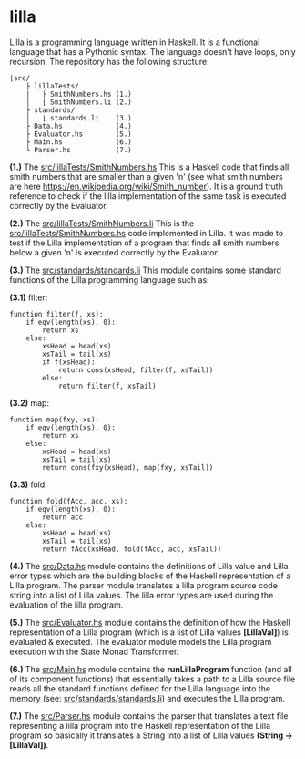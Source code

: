 # lilla

Lilla is a programming language written in Haskell. 
It is a functional language that has a Pythonic syntax.
The language doesn't have loops, only recursion.
The repository has the following structure:

```
|src/
    ├ lillaTests/
    |   ├ SmithNumbers.hs (1.)
    │   ⌊ SmithNumbers.li (2.)
    ├ standards/
    │   ⌊ standards.li    (3.)
    ├ Data.hs             (4.)
    ├ Evaluator.hs        (5.)
    ├ Main.hs             (6.)
    └ Parser.hs           (7.)
```

**(1.)** The [src/lillaTests/SmithNumbers.hs](https://github.com/habospace/Lilla/blob/master/src/lillaTests/SmithNumbers.hs) This is a Haskell code
that finds all smith numbers that are smaller than a given 'n' (see what 
smith numbers are here https://en.wikipedia.org/wiki/Smith_number). It is a 
ground truth reference to check if the lilla implementation of the same
task is executed correctly by the Evaluator.

**(2.)** The [src/lillaTests/SmithNumbers.li](https://github.com/habospace/Lilla/blob/master/src/lillaTests/SmithNumbers.li) This is the 
[src/lillaTests/SmithNumbers.hs](https://github.com/habospace/Lilla/blob/master/src/lillaTests/SmithNumbers.hs) code implemented in Lilla. It was made to 
test if the Lilla implementation of a program that finds all smith numbers below a
given 'n' is executed correctly by the Evaluator. 

**(3.)** The [src/standards/standards.li](https://github.com/habospace/Lilla/blob/master/src/standards/standards.li) This module contains 
some standard functions of the Lilla programming language such as:

**(3.1)** filter:

```
function filter(f, xs):
    if eqv(length(xs), 0):
        return xs
    else:
        xsHead = head(xs)
        xsTail = tail(xs)
        if f(xsHead):
            return cons(xsHead, filter(f, xsTail))
        else:
            return filter(f, xsTail)
```

**(3.2)** map:

```
function map(fxy, xs):
    if eqv(length(xs), 0):
        return xs
    else:
        xsHead = head(xs)
        xsTail = tail(xs)
        return cons(fxy(xsHead), map(fxy, xsTail))
```

**(3.3)** fold:

```
function fold(fAcc, acc, xs):
    if eqv(length(xs), 0):
        return acc
    else:
        xsHead = head(xs)
        xsTail = tail(xs)
        return fAcc(xsHead, fold(fAcc, acc, xsTail))
```

**(4.)** The [src/Data.hs](https://github.com/habospace/Lilla/blob/master/src/Data.hs) module contains the definitions of Lilla value and Lilla 
error types which are the building blocks of the Haskell representation of a 
Lilla program. The parser module translates a lilla program source code string
into a list of Lilla values. The lilla error types are used during the evaluation
of the lilla program. 

**(5.)** The [src/Evaluator.hs](https://github.com/habospace/Lilla/blob/master/src/Evaluator.hs) module contains the definition of how the Haskell 
representation of a Lilla program (which is a list of Lilla values **[LillaVal]**) 
is evaluated & executed. The evaluator module models the Lilla program execution
with the State Monad Transformer.

**(6.)** The [src/Main.hs](https://github.com/habospace/Lilla/blob/master/src/Main.hs) module contains the **runLillaProgram** function (and all
of its component functions) that essentially takes a path to a Lilla source file
reads all the standard functions defined for the Lilla language into the memory
(see: [src/standards/standards.li](https://github.com/habospace/Lilla/tree/master/src/standards)) and executes the Lilla program.

**(7.)** The [src/Parser.hs](https://github.com/habospace/Lilla/blob/master/src/Parser.hs) module contains the parser that translates a text file
representing a lilla program into the Haskell representation of the Lilla program
so basically it translates a String into a list of Lilla values **(String -> [LillaVal])**.
